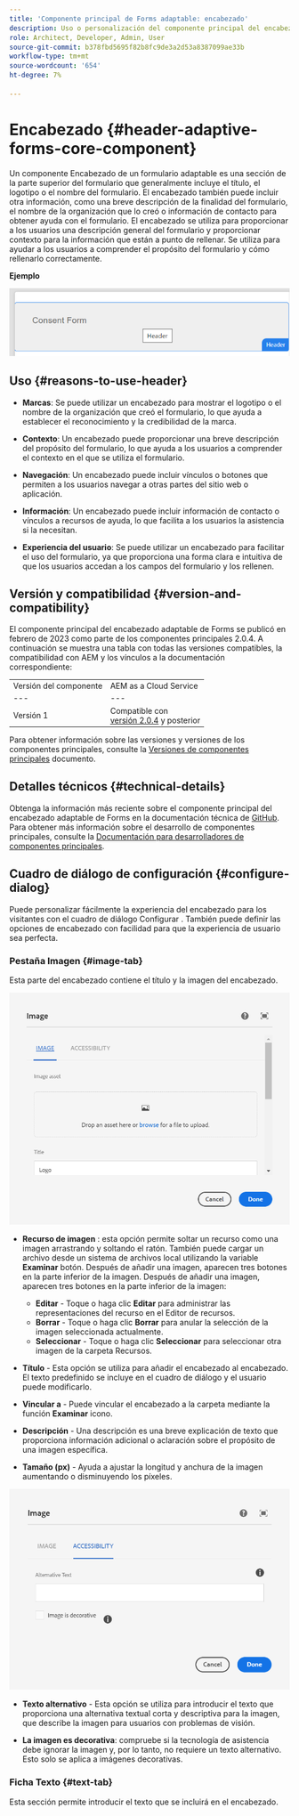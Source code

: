 ```yaml
---
title: 'Componente principal de Forms adaptable: encabezado'
description: Uso o personalización del componente principal del encabezado adaptable de Forms.
role: Architect, Developer, Admin, User
source-git-commit: b378fbd5695f82b8fc9de3a2d53a8387099ae33b
workflow-type: tm+mt
source-wordcount: '654'
ht-degree: 7%

---
```



# Encabezado {#header-adaptive-forms-core-component}

Un componente Encabezado de un formulario adaptable es una sección de la parte superior del formulario que generalmente incluye el título, el logotipo o el nombre del formulario. El encabezado también puede incluir otra información, como una breve descripción de la finalidad del formulario, el nombre de la organización que lo creó o información de contacto para obtener ayuda con el formulario. El encabezado se utiliza para proporcionar a los usuarios una descripción general del formulario y proporcionar contexto para la información que están a punto de rellenar. Se utiliza para ayudar a los usuarios a comprender el propósito del formulario y cómo rellenarlo correctamente.

**Ejemplo**

![](/help/adaptive-forms/assets/header.png)

## Uso {#reasons-to-use-header}

* **Marcas**: Se puede utilizar un encabezado para mostrar el logotipo o el nombre de la organización que creó el formulario, lo que ayuda a establecer el reconocimiento y la credibilidad de la marca.

* **Contexto**: Un encabezado puede proporcionar una breve descripción del propósito del formulario, lo que ayuda a los usuarios a comprender el contexto en el que se utiliza el formulario.

* **Navegación**: Un encabezado puede incluir vínculos o botones que permiten a los usuarios navegar a otras partes del sitio web o aplicación.

* **Información**: Un encabezado puede incluir información de contacto o vínculos a recursos de ayuda, lo que facilita a los usuarios la asistencia si la necesitan.

* **Experiencia del usuario**: Se puede utilizar un encabezado para facilitar el uso del formulario, ya que proporciona una forma clara e intuitiva de que los usuarios accedan a los campos del formulario y los rellenen.

## Versión y compatibilidad {#version-and-compatibility}

El componente principal del encabezado adaptable de Forms se publicó en febrero de 2023 como parte de los componentes principales 2.0.4. A continuación se muestra una tabla con todas las versiones compatibles, la compatibilidad con AEM y los vínculos a la documentación correspondiente:

|  |  |
|---|---|
| Versión del componente | AEM as a Cloud Service |
| --- | --- |
| Versión 1 | Compatible con<br>[versión 2.0.4](/help/versions.md) y posterior | Compatible | Compatible |
Para obtener información sobre las versiones y versiones de los componentes principales, consulte la [Versiones de componentes principales](/help/versions.md) documento.


<!-- ## Sample Component Output {#sample-component-output}

To experience the Accordion Component as well as see examples of its configuration options as well as HTML and JSON output, visit the [Component Library](https://adobe.com/go/aem_cmp_library_accordion). -->


## Detalles técnicos {#technical-details}

Obtenga la información más reciente sobre el componente principal del encabezado adaptable de Forms en la documentación técnica de [GitHub](https://github.com/adobe/aem-core-forms-components/tree/master/ui.af.apps/src/main/content/jcr_root/apps/core/fd/components/form/pageheader/v1/pageheader). Para obtener más información sobre el desarrollo de componentes principales, consulte la [Documentación para desarrolladores de componentes principales](/help/developing/overview.md).

## Cuadro de diálogo de configuración {#configure-dialog}

Puede personalizar fácilmente la experiencia del encabezado para los visitantes con el cuadro de diálogo Configurar . También puede definir las opciones de encabezado con facilidad para que la experiencia de usuario sea perfecta.

### Pestaña Imagen {#image-tab}

Esta parte del encabezado contiene el título y la imagen del encabezado.

![Ficha de imágenes](/help/adaptive-forms/assets/header_image.png)

* **Recurso de imagen** : esta opción permite soltar un recurso como una imagen arrastrando y soltando el ratón. También puede cargar un archivo desde un sistema de archivos local utilizando la variable **Examinar** botón. Después de añadir una imagen, aparecen tres botones en la parte inferior de la imagen. Después de añadir una imagen, aparecen tres botones en la parte inferior de la imagen:
   * **Editar** - Toque o haga clic **Editar** para administrar las representaciones del recurso en el Editor de recursos.
   * **Borrar** - Toque o haga clic **Borrar** para anular la selección de la imagen seleccionada actualmente.
   * **Seleccionar** - Toque o haga clic **Seleccionar**  para seleccionar otra imagen de la carpeta Recursos.

* **Título** - Esta opción se utiliza para añadir el encabezado al encabezado. El texto predefinido se incluye en el cuadro de diálogo y el usuario puede modificarlo.
* **Vincular a** - Puede vincular el encabezado a la carpeta mediante la función **Examinar** icono.
* **Descripción** - Una descripción es una breve explicación de texto que proporciona información adicional o aclaración sobre el propósito de una imagen específica.
* **Tamaño (px)** - Ayuda a ajustar la longitud y anchura de la imagen aumentando o disminuyendo los píxeles.

![accessibilitytab](/help/adaptive-forms/assets/header_accessibility.png)

* **Texto alternativo** - Esta opción se utiliza para introducir el texto que proporciona una alternativa textual corta y descriptiva para la imagen, que describe la imagen para usuarios con problemas de visión.

* **La imagen es decorativa**: compruebe si la tecnología de asistencia debe ignorar la imagen y, por lo tanto, no requiere un texto alternativo. Esto solo se aplica a imágenes decorativas.

### Ficha Texto {#text-tab}

Esta sección permite introducir el texto que se incluirá en el encabezado.



